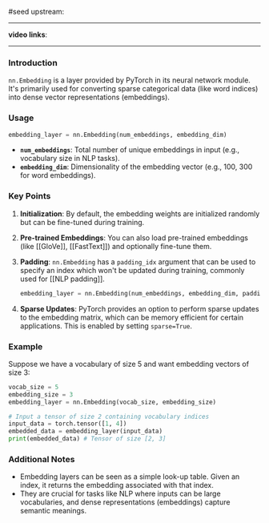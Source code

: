 #seed 
upstream:

---

**video links**: 

---

### Introduction

`nn.Embedding` is a layer provided by PyTorch in its neural network module. It's primarily used for converting sparse categorical data (like word indices) into dense vector representations (embeddings).

### Usage

```python
embedding_layer = nn.Embedding(num_embeddings, embedding_dim)
```

- **`num_embeddings`**: Total number of unique embeddings in input (e.g., vocabulary size in NLP tasks).
- **`embedding_dim`**: Dimensionality of the embedding vector (e.g., 100, 300 for word embeddings).

### Key Points

1. **Initialization**: By default, the embedding weights are initialized randomly but can be fine-tuned during training.
2. **Pre-trained Embeddings**: You can also load pre-trained embeddings (like [[GloVe]], [[FastText]]) and optionally fine-tune them.
3. **Padding**: `nn.Embedding` has a `padding_idx` argument that can be used to specify an index which won't be updated during training, commonly used for [[NLP padding]].
  
    ```python
    embedding_layer = nn.Embedding(num_embeddings, embedding_dim, padding_idx=0)
    ```

4. **Sparse Updates**: PyTorch provides an option to perform sparse updates to the embedding matrix, which can be memory efficient for certain applications. This is enabled by setting `sparse=True`.
  
### Example

Suppose we have a vocabulary of size 5 and want embedding vectors of size 3:

```python
vocab_size = 5
embedding_size = 3
embedding_layer = nn.Embedding(vocab_size, embedding_size)

# Input a tensor of size 2 containing vocabulary indices
input_data = torch.tensor([1, 4])
embedded_data = embedding_layer(input_data)
print(embedded_data) # Tensor of size [2, 3]
```

### Additional Notes

- Embedding layers can be seen as a simple look-up table. Given an index, it returns the embedding associated with that index.
- They are crucial for tasks like NLP where inputs can be large vocabularies, and dense representations (embeddings) capture semantic meanings.


